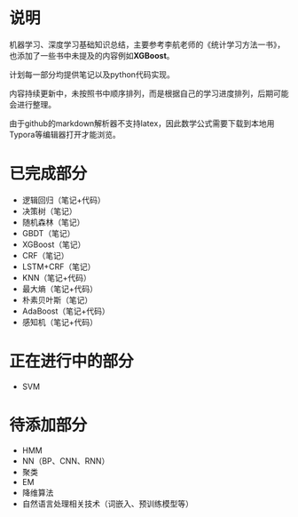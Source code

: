 # 说明

机器学习、深度学习基础知识总结，主要参考李航老师的《统计学习方法一书》，也添加了一些书中未提及的内容例如**XGBoost**。

计划每一部分均提供笔记以及python代码实现。

内容持续更新中，未按照书中顺序排列，而是根据自己的学习进度排列，后期可能会进行整理。

由于github的markdown解析器不支持latex，因此数学公式需要下载到本地用Typora等编辑器打开才能浏览。

# 已完成部分

- 逻辑回归（笔记+代码）
- 决策树（笔记）
- 随机森林（笔记）
- GBDT（笔记）
- XGBoost（笔记）
- CRF（笔记）
- LSTM+CRF（笔记）
- KNN（笔记+代码）
- 最大熵（笔记+代码）
- 朴素贝叶斯（笔记）
- AdaBoost（笔记+代码）
- 感知机（笔记+代码）

# 正在进行中的部分

- SVM


# 待添加部分

- HMM
- NN（BP、CNN、RNN）
- 聚类
- EM
- 降维算法
- 自然语言处理相关技术（词嵌入、预训练模型等）

